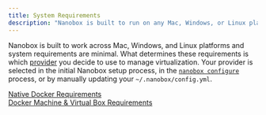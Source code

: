 ```yaml
---
title: System Requirements
description: "Nanobox is built to run on any Mac, Windows, or Linux platform with minimal system requirements."
---
```


Nanobox is built to work across Mac, Windows, and Linux platforms and system requirements are minimal. What determines these requirements is which [provider](/local-config/nanobox-config-yml/#provider) you decide to use to manage virtualization. Your provider is selected in the initial Nanobox setup process, in the [`nanobox configure`](/cli/configure/) process, or by manually updating your `~/.nanobox/config.yml`.

[Native Docker Requirements](/install/requirements/docker/)  
[Docker Machine & Virtual Box Requirements](/install/requirements/docker-machine/)
